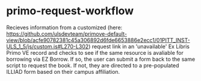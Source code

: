 # primo-request-workflow
Recieves information from a customized (here: https://github.com/ulsdevteam/primove-default-view/blob/acfe90782381c45a306892d6fde6653886e2ecc1/01PITT_INST-ULS_1_5/js/custom.js#L270-L302) request link in an 'unavailable' Ex Libris Primo VE record and checks to see if the same resource is avaliable for borrowing via EZ Borrow.  If so, the user can submit a form back to the same script to request the book.  If not, they are directed to a pre-populated ILLIAD form based on their campus affiliation.  
